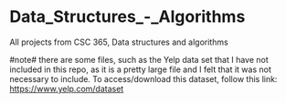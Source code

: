 # Data_Structures_-_Algorithms
All projects from CSC 365, Data structures and algorithms


#note#
there are some files, such as the Yelp data set that I have not included in this
repo, as it is a pretty large file and I felt that it was not necessary to include.
To access/download this dataset, follow this link: https://www.yelp.com/dataset


